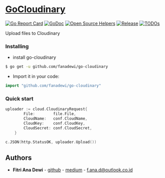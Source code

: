 # [GoCloudinary](https://pkg.go.dev/github.com/fanadewi/go-cloudinary)

<!-- [![Build Status](https://travis-ci.org/fanadewi/go-cloudinary.svg)](https://travis-ci.org/fanadewi/go-cloudinary) -->
<!-- [![codecov](https://codecov.io/gh/fanadewi/go-cloudinary/branch/master/graph/badge.svg)](https://codecov.io/gh/fanadewi/go-cloudinary) -->
[![Go Report Card](https://goreportcard.com/badge/github.com/fanadewi/go-cloudinary)](https://goreportcard.com/report/github.com/fanadewi/go-cloudinary)
[![GoDoc](https://pkg.go.dev/badge/github.com/fanadewi/go-cloudinary?status.svg)](https://pkg.go.dev/github.com/fanadewi/go-cloudinary?tab=doc)
[![Open Source Helpers](https://www.codetriage.com/fanadewi/go-cloudinary/badges/users.svg)](https://www.codetriage.com/fanadewi/go-cloudinary)
[![Release](https://img.shields.io/github/release/fanadewi/go-cloudinary.svg?style=flat-square)](https://github.com/fanadewi/go-cloudinary/releases)
[![TODOs](https://badgen.net/https/api.tickgit.com/badgen/github.com/fanadewi/go-cloudinary)](https://www.tickgit.com/browse?repo=github.com/fanadewi/go-cloudinary)

Upload files to Cloudinary

### Installing

* install go-cloudinary
```bash
$ go get -u github.com/fanadewi/go-cloudinary
```

* Import it in your code:
```go
import "github.com/fanadewi/go-cloudinary"
```

### Quick start
```go
uploader := cloud.CloudinaryRequest{
		File:        file.File,
		CloudName:   conf.CloudName,
		CloudKey:    conf.CloudKey,
		CloudSecret: conf.CloudSecret,
	}

c.JSON(http.StatusOK, uploader.Upload())
```

## Authors

* **Fitri Ana Dewi** - [github](https://github.com/fanadewi) - [medium](https://fanadewi.medium.com) - [f.ana.d@outlook.co.id](mailto:f.ana.d@outlook.co.id)

